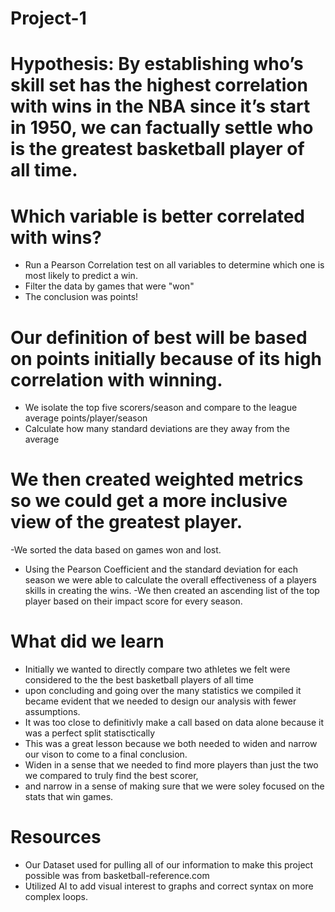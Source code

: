 # Project-1
# Hypothesis: By establishing who’s skill set has the highest correlation with wins in the NBA since it’s start in 1950, we can factually settle who is the greatest basketball player of all time.

# Which variable is better correlated with wins?
- Run a Pearson Correlation test on all variables to determine which one is most likely to predict a win.
- Filter the data by games that were "won" 
- The conclusion was points!

# Our definition of best will be based on points initially because of its high correlation with winning.
- We isolate the top five scorers/season and compare to the league average points/player/season
- Calculate how many standard deviations are they away from the average

# We then created weighted metrics so we could get a more inclusive view of the greatest player.
-We sorted the data based on games won and lost.
- Using the Pearson Coefficient and the standard deviation for each season we were able to calculate the overall effectiveness of a players skills in creating the wins.
-We then created an ascending list of the top player based on their impact score for every season.


# What did we learn
- Initially we wanted to directly compare two athletes we felt were considered to the the best basketball players of all time
- upon concluding and going over the many statistics we compiled it became evident that we needed to design our analysis with fewer assumptions.
- It was too close to definitivly make a call based on data alone because it was a perfect split statisctically
- This was a great lesson because we both needed to widen and narrow our vison to come to a final conclusion.
- Widen in a sense that we needed to find more players than just the two we compared to truly find the best scorer,
- and narrow in a sense of making sure that we were soley focused on the stats that win games.

# Resources
- Our Dataset used for pulling all of our information to make this project possible was from basketball-reference.com
- Utilized AI to add visual interest to graphs and correct syntax on more complex loops.
